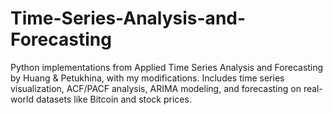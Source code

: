 # Time-Series-Analysis-and-Forecasting
Python implementations from Applied Time Series Analysis and Forecasting by Huang &amp; Petukhina, with my modifications. Includes time series visualization, ACF/PACF analysis, ARIMA modeling, and forecasting on real-world datasets like Bitcoin and stock prices.
